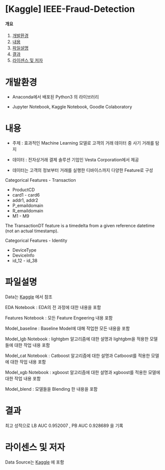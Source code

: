 # [Kaggle] IEEE-Fraud-Detection

#### 개요
1. [개발환경](#개발환경)
2. [내용](#내용)
3. [파일설명](#파일설명)
4. [결과](#결과)
5. [라이센스 및 저자](#license)

# 개발환경<a name="개발환경"></a>
- Anaconda에서 배포된 Python3 의 라이브러리

- Jupyter Notebook, Kaggle Notebook, Goodle Colaboratory  
  
# 내용<a name="내용"></a>
- 주제 : 효과적인 Machine Learning 모델로 고객의 거래 데이터 중 사기 거래를 탐지

- 데이터 : 전자상거래 결제 솔루션 기업인 Vesta Corporation에서 제공

- 데이터는 고객의 정보부터 거래를 실행한 디바이스까지 다양한 Feature로 구성

Categorical Features - Transaction
* ProductCD
* card1 - card6
* addr1, addr2
* P_emaildomain
* R_emaildomain
* M1 - M9

The TransactionDT feature is a timedelta from a given reference datetime (not an actual timestamp).

Categorical Features - Identity
* DeviceType
* DeviceInfo
* id_12 - id_38

  
# 파일설명<a name="파일설명"></a>

Data는 [Kaggle](https://www.kaggle.com/c/ieee-fraud-detection/data) 에서 참조

EDA Notebook : EDA의 전 과정에 대한 내용을 포함

Features Notebook : 모든 Feature Engeering 내용 포함

Model_baseline : Baseline Model에 대해 작업한 모든 내용을 포함

Model_lgb Notebook : lightgbm 알고리즘에 대한 설명과 lightgbm을 적용한 모델들에 대한 작업 내용 포함

Model_cat Notebook : Catboost 알고리즘에 대한 설명과 Catboost를 적용한 모델에 대한 작업 내용 포함

Model_xgb Notebook : xgboost 알고리즘에 대한 설명과 xgboost를 적용한 모델에 대한 작업 내용 포함

Model_blend : 모델들을 Blending 한 내용을 포함


# 결과<a name="결과"></a>
최고 성적으로 LB AUC 0.952007 , PB AUC 0.928689 을 기록

  
# 라이센스 및 저자<a name="license"></a>
Data Source는 [Kaggle](https://www.kaggle.com/c/home-credit-default-risk/data) 에 포함
